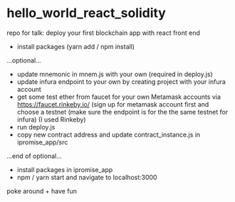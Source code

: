# hello_world_react_solidity
repo for talk: deploy your first blockchain app with react front end

- install packages (yarn add / npm install)

...optional...

- update mnemonic in mnem.js with your own (required in deploy.js)
- update infura endpoint to your own by creating project with your infura account
- get some test ether from faucet for your own Metamask accounts via https://faucet.rinkeby.io/ (sign up for metamask account first and choose a testnet (make sure the endpoint is for the the same testnet for infura) (I used Rinkeby)
- run deploy.js
- copy new contract address and update contract_instance.js in ipromise_app/src

...end of optional...

- install packages in ipromise_app
- npm / yarn start and navigate to localhost:3000

poke around + have fun
